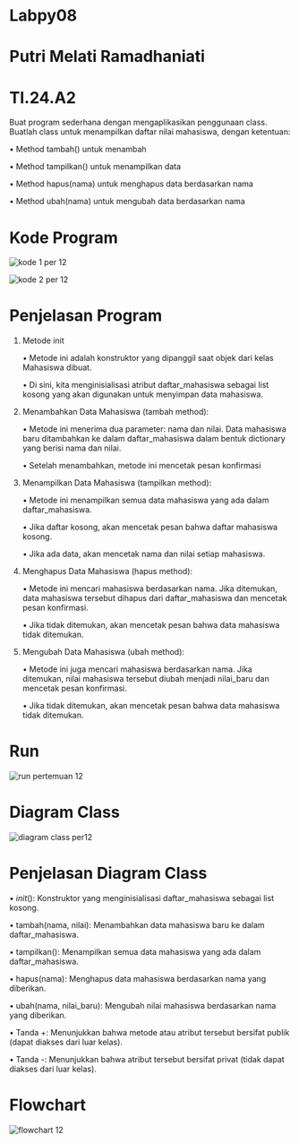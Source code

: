 # Labpy08
# Putri Melati Ramadhaniati
# TI.24.A2

Buat program sederhana dengan mengaplikasikan penggunaan class. Buatlah
class untuk menampilkan daftar nilai mahasiswa, dengan ketentuan:

• Method tambah() untuk menambah 

• Method tampilkan() untuk menampilkan data

• Method hapus(nama) untuk menghapus data berdasarkan nama

• Method ubah(nama) untuk mengubah data berdasarkan nama

# Kode Program
![kode 1 per 12](https://github.com/user-attachments/assets/f897fb58-74c6-4fd4-b616-a1d3ab8b6a83)

![kode 2 per 12](https://github.com/user-attachments/assets/2d524360-3d18-4278-8e64-103f146a8a86)

# Penjelasan Program

1. Metode init
   
   • Metode ini adalah konstruktor yang dipanggil saat objek dari kelas Mahasiswa dibuat.

   • Di sini, kita menginisialisasi atribut daftar_mahasiswa sebagai list kosong yang akan digunakan untuk menyimpan data mahasiswa.

2. Menambahkan Data Mahasiswa (tambah method):

   • Metode ini menerima dua parameter: nama dan nilai. Data mahasiswa baru ditambahkan ke dalam daftar_mahasiswa dalam bentuk dictionary yang berisi nama dan nilai.

   • Setelah menambahkan, metode ini mencetak pesan konfirmasi

3. Menampilkan Data Mahasiswa (tampilkan method):

   • Metode ini menampilkan semua data mahasiswa yang ada dalam daftar_mahasiswa.

   • Jika daftar kosong, akan mencetak pesan bahwa daftar mahasiswa kosong.

   • Jika ada data, akan mencetak nama dan nilai setiap mahasiswa.

4. Menghapus Data Mahasiswa (hapus method):

   • Metode ini mencari mahasiswa berdasarkan nama. Jika ditemukan, data mahasiswa tersebut dihapus dari daftar_mahasiswa dan mencetak pesan konfirmasi.

   • Jika tidak ditemukan, akan mencetak pesan bahwa data mahasiswa tidak ditemukan.

5. Mengubah Data Mahasiswa (ubah method):
   
   • Metode ini juga mencari mahasiswa berdasarkan nama. Jika ditemukan, nilai mahasiswa tersebut diubah menjadi nilai_baru dan mencetak pesan konfirmasi.

   • Jika tidak ditemukan, akan mencetak pesan bahwa data mahasiswa tidak ditemukan.

# Run
![run pertemuan 12](https://github.com/user-attachments/assets/5c131e6f-74cc-430d-bc73-33399ca1d322)

# Diagram Class
![diagram class per12](https://github.com/user-attachments/assets/c1d1b872-7123-461e-b431-c19b5667ba1d)

# Penjelasan Diagram Class

• _init_(): Konstruktor yang menginisialisasi daftar_mahasiswa sebagai list kosong.

• tambah(nama, nilai): Menambahkan data mahasiswa baru ke dalam daftar_mahasiswa.

• tampilkan(): Menampilkan semua data mahasiswa yang ada dalam daftar_mahasiswa.

• hapus(nama): Menghapus data mahasiswa berdasarkan nama yang diberikan.

• ubah(nama, nilai_baru): Mengubah nilai mahasiswa berdasarkan nama yang diberikan.

• Tanda +: Menunjukkan bahwa metode atau atribut tersebut bersifat publik (dapat diakses dari luar kelas).

• Tanda -: Menunjukkan bahwa atribut tersebut bersifat privat (tidak dapat diakses dari luar kelas).

# Flowchart
![flowchart 12](https://github.com/user-attachments/assets/9f72cb7f-b3fb-43d3-a29d-7274014dfc6d)
